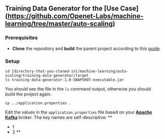 ## Training Data Generator for the [Use Case] (https://github.com/Openet-Labs/machine-learning/tree/master/auto-scaling)

### Prerequisites
* **Clone** the repository and **build** the parent project according to this [guide](https://github.com/Openet-Labs/machine-learning/tree/master/auto-scaling)

### Setup
```
cd [directory-that-you-cloned-in]/machine-learning/auto-scaling/training-data-generator/target
ls training-data-generator-1.0-SNAPSHOT-executable.jar
```

You should see the file in the `ls` command output, otherwise you should build the project again.

```
cp ../application.properties .
```

Edit the values in the `application.properties` file based on your [**Apache Kafka**](https://kafka.apache.org/) broker. The key names are self-descriptive:
**
* 1
* 2
**

